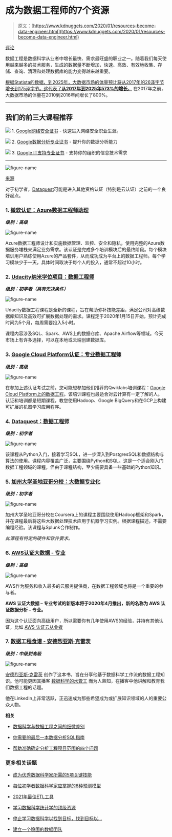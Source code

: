 # 成为数据工程师的7个资源

> 原文：[https://www.kdnuggets.com/2020/01/resources-become-data-engineer.html](https://www.kdnuggets.com/2020/01/resources-become-data-engineer.html)

[评论](#comments)

数据工程是数据科学从业者中增长最快、需求最旺盛的职业之一。随着我们每天使用越来越多的技术服务，生成的数据量不断增加，快速、高效、有效地收集、存储、查询、清理和处理数据库的能力变得越来越重要。

[根据Statista的数据，到2025年，大数据市场的体量预计将从2017年的26泽字节增长到175泽字节。这代表了**从2017年到2025年573%的增长**。](https://www.statista.com/statistics/871513/worldwide-data-created/) 在2017年之前，大数据市场的体量在2010到2016年间增长了800%。

* * *

## 我们的前三大课程推荐

![](../Images/0244c01ba9267c002ef39d4907e0b8fb.png) 1\. [Google网络安全证书](https://www.kdnuggets.com/google-cybersecurity) - 快速进入网络安全职业生涯。

![](../Images/e225c49c3c91745821c8c0368bf04711.png) 2\. [Google数据分析专业证书](https://www.kdnuggets.com/google-data-analytics) - 提升你的数据分析能力

![](../Images/0244c01ba9267c002ef39d4907e0b8fb.png) 3\. [Google IT支持专业证书](https://www.kdnuggets.com/google-itsupport) - 支持你的组织的信息技术需求

* * *

![figure-name](../Images/529ec655bd843a573d7faa32138736d2.png)

[来源](https://www.statista.com/statistics/871513/worldwide-data-created/)

对于初学者，[Dataquest](#dataquest)可能是进入其他资格认证（特别是云认证）之前的一个良好起点。

### 1\. [微软认证：Azure数据工程师助理](https://docs.microsoft.com/en-us/learn/certifications/azure-data-engineer#certification-exam-disclaimers)

***级别：高级***

![figure-name](../Images/1d90d3f9abb331696031c9a563c5407a.png)

Azure数据工程师设计和实施数据管理、监控、安全和隐私，使用完整的Azure数据服务堆栈来满足业务需求。该认证是完成多个培训模块后的最终阶段。每个模块培训用户熟练使用Azure的产品套件，从而成功成为平台上的数据工程师。每个学习模块少于一天，具体时间取决于每个人的投入，通常不超过10小时。

### 2\. [Udacity纳米学位项目：数据工程师](https://www.udacity.com/course/data-engineer-nanodegree--nd027)

***级别：初学者（具有先决条件）***

![figure-name](../Images/65844909e6e0a3ca24872db370572187.png)

Udacity数据工程课程是全新的课程，旨在帮助弥补技能差距，满足公司对高级数据库知识及高效可扩展数据处理的需求。课程定于2020年1月15日开始，预计完成时间为5个月，每周需要投入5小时。

课程内容涉及SQL、Spark、AWS上的数据仓库、Apache Airflow等领域。今天市场上有许多选择，可以在本地或云端创建数据库。

### 3\. [Google Cloud Platform认证：专业数据工程师](https://cloud.google.com/certification/data-engineer)

***级别：高级***

![figure-name](../Images/df8102ce8f7cb03a96a5e3aca490a8f5.png)

在参加上述认证考试之前，您可能想参加他们推荐的Qwiklabs培训课程：[Google Cloud Platform上的数据工程](https://google.qwiklabs.com/courses/905&utm_source=cloud-dot-google&utm_medium=website)。该培训课程也最适合对云计算有一定了解的人。认证和培训都是短期课程，教您使用Hadoop、Google BigQuery和在GCP上构建可扩展的机器学习应用程序。

### 4\. [Dataquest：数据工程师](https://www.dataquest.io/path/data-engineer/)

***级别：初学者***

![figure-name](../Images/4de70e977b5a2a6c45829bbfab49695b.png)

该课程从Python入门，接着学习SQL，进一步深入到PostgresSQL和数据结构与算法的使用。课程内容覆盖广泛，主要围绕Python和SQL。这是一个适合刚入门数据工程领域的课程，但由于课程结构，至少需要具备一些基础的Python知识。

### 5\. [加州大学圣地亚哥分校：大数据专业化](https://www.coursera.org/specializations/big-data)

***级别：初学者***

![figure-name](../Images/363aa4567390551059ea27770f445fe5.png)

加州大学圣地亚哥分校在Coursera上的课程主要围绕使用Hadoop框架和Spark，并在课程最后将这些大数据处理技术应用于机器学习实例。根据课程描述，不需要编程经验。该课程与Splunk合作制作。

*此课程有特定的硬件和软件要求。*

### 6\. [AWS认证大数据 - 专业](https://aws.amazon.com/certification/certified-big-data-specialty/)

***级别：高级***

![figure-name](../Images/1274d341e0b9e9fc747a504429828bf3.png)

AWS作为服务和收入最多的云服务提供商，在数据工程领域也将是一个重要的参与者。

**AWS 认证大数据 – 专业考试的新版本将于2020年4月推出，新的名称为 AWS 认证数据分析 – 专业。**

因为这个认证面向高级用户，所以需要你有几年使用AWS的经验，并持有其他认证，比如 [AWS 认证云从业者](https://aws.amazon.com/certification/certified-cloud-practitioner/)

### 7\. [数据工程食谱 - 安德烈亚斯·克雷茨](https://andreaskretz.com/the-cookbook/)

***级别：中级到高级***

![figure-name](../Images/b8bceacc7434b521152ae1439f838b41.png)

[安德烈亚斯·克雷茨](https://www.linkedin.com/in/andreas-kretz) 创作了这本书，旨在分享他基于数据科学工作流的数据工程知识。他可能更因其播客 [数据科学的水管工](https://www.youtube.com/c/andreaskayy) 而为人熟知，在播客中他讲解和教育我们数据工程的话题。

他在LinkedIn上非常活跃，正迅速成为那些希望成为或扩展知识领域的人的重要公众人物。

**相关**

+   [数据科学与数据工程之间的细微差别](/2019/09/thin-line-between-data-science-data-engineering.html)

+   [你需要的最后一本数据分析SQL指南](/2019/10/last-sql-guide-data-analysis-ever-need.html)

+   [帮助准确确定分析工程项目范围的四个问题](/2019/10/four-questions-scope-analytics-engineering-project.html)

### 更多相关话题

+   [成为优秀数据科学家所需的5项关键技能](https://www.kdnuggets.com/2021/12/5-key-skills-needed-become-great-data-scientist.html)

+   [每位初学者数据科学家应掌握的6种预测模型](https://www.kdnuggets.com/2021/12/6-predictive-models-every-beginner-data-scientist-master.html)

+   [2021年最佳ETL工具](https://www.kdnuggets.com/2021/12/mozart-best-etl-tools-2021.html)

+   [学习数据科学统计学的顶级资源](https://www.kdnuggets.com/2021/12/springboard-top-resources-learn-data-science-statistics.html)

+   [停止学习数据科学以找到目标，找到目标以…](https://www.kdnuggets.com/2021/12/stop-learning-data-science-find-purpose.html)

+   [建立一个稳固的数据团队](https://www.kdnuggets.com/2021/12/build-solid-data-team.html)
